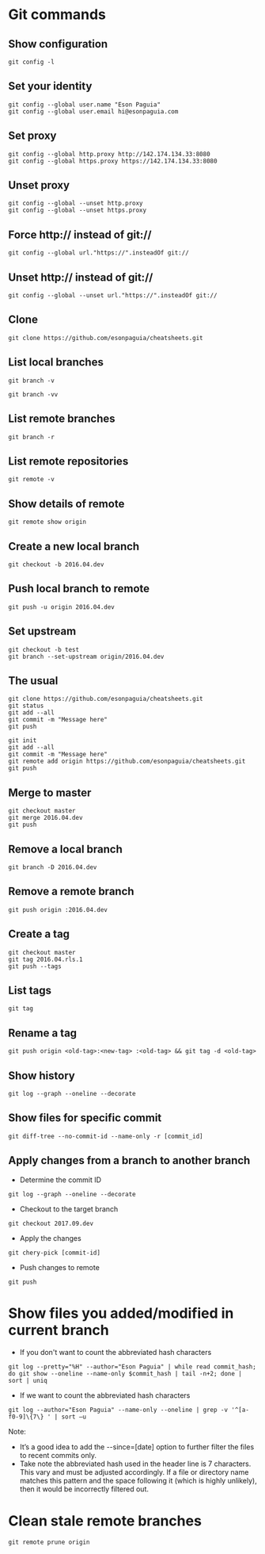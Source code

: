 # Git commands

## Show configuration
```
git config -l
```

## Set your identity
```
git config --global user.name "Eson Paguia"
git config --global user.email hi@esonpaguia.com
```

## Set proxy
```
git config --global http.proxy http://142.174.134.33:8080
git config --global https.proxy https://142.174.134.33:8080
```

## Unset proxy
```
git config --global --unset http.proxy
git config --global --unset https.proxy
```

## Force http:// instead of git://
```
git config --global url."https://".insteadOf git://
```

## Unset http:// instead of git://
```
git config --global --unset url."https://".insteadOf git://
```

## Clone
```
git clone https://github.com/esonpaguia/cheatsheets.git
```

## List local branches
```
git branch -v
```
```
git branch -vv
```

## List remote branches
```
git branch -r
```

## List remote repositories
```
git remote -v
```

## Show details of remote
```
git remote show origin
```

## Create a new local branch
```
git checkout -b 2016.04.dev
```

## Push local branch to remote
```
git push -u origin 2016.04.dev
```

## Set upstream
```
git checkout -b test
git branch --set-upstream origin/2016.04.dev
```

## The usual
```
git clone https://github.com/esonpaguia/cheatsheets.git
git status
git add --all
git commit -m "Message here"
git push
```
```
git init
git add --all
git commit -m "Message here"
git remote add origin https://github.com/esonpaguia/cheatsheets.git
git push
```

## Merge to master
```
git checkout master
git merge 2016.04.dev
git push
```

## Remove a local branch
```
git branch -D 2016.04.dev
```

## Remove a remote branch
```
git push origin :2016.04.dev
```

## Create a tag
```
git checkout master
git tag 2016.04.rls.1
git push --tags
```

## List tags
```
git tag
```

## Rename a tag
```
git push origin <old-tag>:<new-tag> :<old-tag> && git tag -d <old-tag>
```

## Show history
```
git log --graph --oneline --decorate
```

## Show files for specific commit
```
git diff-tree --no-commit-id --name-only -r [commit_id]
```

## Apply changes from a branch to another branch
  - Determine the commit ID
  ```
  git log --graph --oneline --decorate
  ```

  - Checkout to the target branch
  ```
  git checkout 2017.09.dev
  ```

  - Apply the changes
  ```
  git chery-pick [commit-id]
  ```

  - Push changes to remote
  ```
  git push
  ```

# Show files you added/modified in current branch
  - If you don't want to count the abbreviated hash characters
  ```
  git log --pretty="%H" --author="Eson Paguia" | while read commit_hash; do git show --oneline --name-only $commit_hash | tail -n+2; done | sort | uniq
  ```

  - If we want to count the abbreviated hash characters
  ```
  git log --author="Eson Paguia" --name-only --oneline | grep -v '^[a-f0-9]\{7\} ' | sort –u
  ```

  Note:
  - It’s a good idea to add the --since=[date] option to further filter the files to recent commits only.
  - Take note the abbreviated hash used in the header line is 7 characters. This vary and must be adjusted accordingly. If a file or directory name matches this pattern and the space following it (which is highly unlikely), then it would be incorrectly filtered out.

# Clean stale remote branches
```
git remote prune origin
```
